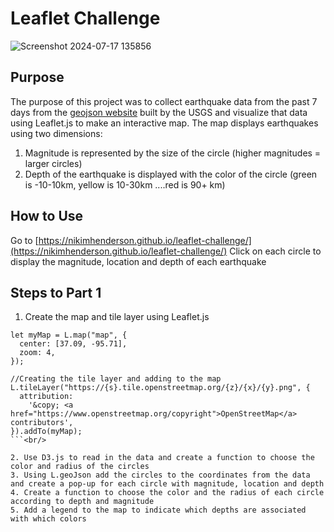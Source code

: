 # Leaflet Challenge
![Screenshot 2024-07-17 135856](https://github.com/user-attachments/assets/aa0041fd-34ed-477e-a53e-d2d0d7cfabc9)

## Purpose
The purpose of this project was to collect earthquake data from the past 7 days from the [geojson website](https://earthquake.usgs.gov/earthquakes/feed/v1.0/geojson.php) built by the USGS and visualize that data using Leaflet.js to make an interactive map.
The map displays earthquakes using two dimensions:
1. Magnitude is represented by the size of the circle (higher magnitudes = larger circles)
2. Depth of the earthquake is displayed with the color of the circle (green is -10-10km, yellow is 10-30km ....red is 90+ km)

## How to Use
Go to [https://nikimhenderson.github.io/leaflet-challenge/](https://nikimhenderson.github.io/leaflet-challenge/)
Click on each circle to display the magnitude, location and depth of each earthquake

## Steps to Part 1
1. Create the map and tile layer using Leaflet.js <br/>
```//Creating the map object
let myMap = L.map("map", {
  center: [37.09, -95.71],
  zoom: 4,
});

//Creating the tile layer and adding to the map
L.tileLayer("https://{s}.tile.openstreetmap.org/{z}/{x}/{y}.png", {
  attribution:
    '&copy; <a href="https://www.openstreetmap.org/copyright">OpenStreetMap</a> contributors',
}).addTo(myMap);
```<br/>

2. Use D3.js to read in the data and create a function to choose the color and radius of the circles
3. Using L.geoJson add the circles to the coordinates from the data and create a pop-up for each circle with magnitude, location and depth
4. Create a function to choose the color and the radius of each circle according to depth and magnitude
5. Add a legend to the map to indicate which depths are associated with which colors
